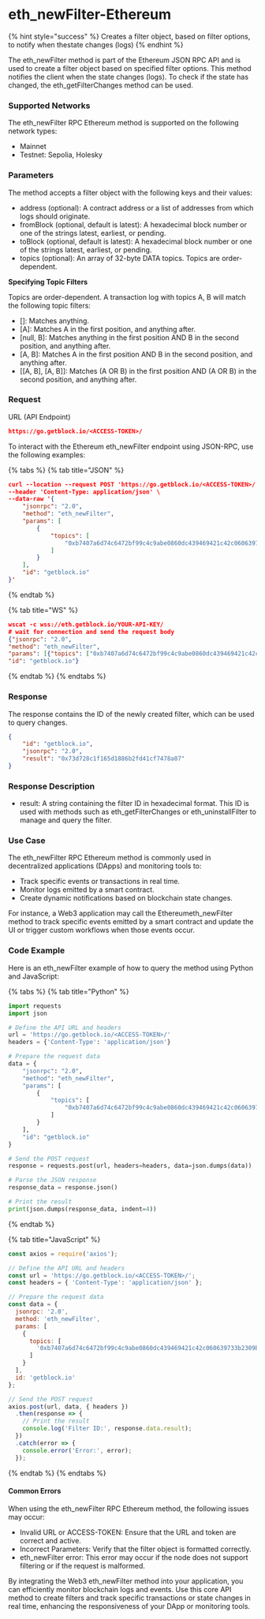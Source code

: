 # eth\_newFilter-Ethereum

{% hint style="success" %}
Creates a filter object, based on filter options, to notify when thestate changes (logs)
{% endhint %}

The eth\_newFilter method is part of the Ethereum JSON RPC API and is used to create a filter object based on specified filter options. This method notifies the client when the state changes (logs). To check if the state has changed, the eth\_getFilterChanges method can be used.

### Supported Networks

The eth\_newFilter RPC Ethereum method is supported on the following network types:

* Mainnet
* Testnet: Sepolia, Holesky

### Parameters

The method accepts a filter object with the following keys and their values:

* address (optional): A contract address or a list of addresses from which logs should originate.
* fromBlock (optional, default is latest): A hexadecimal block number or one of the strings latest, earliest, or pending.
* toBlock (optional, default is latest): A hexadecimal block number or one of the strings latest, earliest, or pending.
* topics (optional): An array of 32-byte DATA topics. Topics are order-dependent.

**Specifying Topic Filters**

Topics are order-dependent. A transaction log with topics A, B will match the following topic filters:

* \[]: Matches anything.
* \[A]: Matches A in the first position, and anything after.
* \[null, B]: Matches anything in the first position AND B in the second position, and anything after.
* \[A, B]: Matches A in the first position AND B in the second position, and anything after.
* \[\[A, B], \[A, B]]: Matches (A OR B) in the first position AND (A OR B) in the second position, and anything after.

### Request&#x20;

URL (API Endpoint)

```json
https://go.getblock.io/<ACCESS-TOKEN>/
```

To interact with the Ethereum eth\_newFilter endpoint using JSON-RPC, use the following examples:

{% tabs %}
{% tab title="JSON" %}
```json
curl --location --request POST 'https://go.getblock.io/<ACCESS-TOKEN>/' \
--header 'Content-Type: application/json' \
--data-raw '{
    "jsonrpc": "2.0",
    "method": "eth_newFilter",
    "params": [
        {
            "topics": [
                "0xb7407a6d74c6472bf99c4c9abe0860dc439469421c42c060639733b2309b05c7"
            ]
        }
    ],
    "id": "getblock.io"
}'

```
{% endtab %}

{% tab title="WS" %}
```json
wscat -c wss://eth.getblock.io/YOUR-API-KEY/ 
# wait for connection and send the request body 
{"jsonrpc": "2.0",
"method": "eth_newFilter",
"params": [{"topics": ["0xb7407a6d74c6472bf99c4c9abe0860dc439469421c42c060639733b2309b05c7"]}],
"id": "getblock.io"}
```
{% endtab %}
{% endtabs %}

### Response&#x20;

The response contains the ID of the newly created filter, which can be used to query changes.

```json
{
    "id": "getblock.io",
    "jsonrpc": "2.0",
    "result": "0x73d728c1f165d1886b2fd41cf7478a07"
}
```

### Response Description

* result: A string containing the filter ID in hexadecimal format. This ID is used with methods such as eth\_getFilterChanges or eth\_uninstallFilter to manage and query the filter.

### Use Case

The eth\_newFilter RPC Ethereum method is commonly used in decentralized applications (DApps) and monitoring tools to:

* Track specific events or transactions in real time.
* Monitor logs emitted by a smart contract.
* Create dynamic notifications based on blockchain state changes.

For instance, a Web3 application may call the Ethereumeth\_newFilter method to track specific events emitted by a smart contract and update the UI or trigger custom workflows when those events occur.

### Code Example

Here is an eth\_newFilter example of how to query the method using Python and JavaScript:

{% tabs %}
{% tab title="Python" %}
```python
import requests
import json

# Define the API URL and headers
url = 'https://go.getblock.io/<ACCESS-TOKEN>/'
headers = {'Content-Type': 'application/json'}

# Prepare the request data
data = {
    "jsonrpc": "2.0",
    "method": "eth_newFilter",
    "params": [
        {
            "topics": [
                "0xb7407a6d74c6472bf99c4c9abe0860dc439469421c42c060639733b2309b05c7"
            ]
        }
    ],
    "id": "getblock.io"
}

# Send the POST request
response = requests.post(url, headers=headers, data=json.dumps(data))

# Parse the JSON response
response_data = response.json()

# Print the result
print(json.dumps(response_data, indent=4))
```
{% endtab %}

{% tab title="JavaScript" %}
```javascript
const axios = require('axios');

// Define the API URL and headers
const url = 'https://go.getblock.io/<ACCESS-TOKEN>/';
const headers = { 'Content-Type': 'application/json' };

// Prepare the request data
const data = {
  jsonrpc: '2.0',
  method: 'eth_newFilter',
  params: [
    {
      topics: [
        '0xb7407a6d74c6472bf99c4c9abe0860dc439469421c42c060639733b2309b05c7'
      ]
    }
  ],
  id: 'getblock.io'
};

// Send the POST request
axios.post(url, data, { headers })
  .then(response => {
    // Print the result
    console.log('Filter ID:', response.data.result);
  })
  .catch(error => {
    console.error('Error:', error);
  });
```
{% endtab %}
{% endtabs %}

#### Common Errors

When using the eth\_newFilter RPC Ethereum method, the following issues may occur:

* Invalid URL or ACCESS-TOKEN: Ensure that the URL and token are correct and active.
* Incorrect Parameters: Verify that the filter object is formatted correctly.
* eth\_newFilter error: This error may occur if the node does not support filtering or if the request is malformed.

By integrating the Web3 eth\_newFilter method into your application, you can efficiently monitor blockchain logs and events. Use this core API method to create filters and track specific transactions or state changes in real time, enhancing the responsiveness of your DApp or monitoring tools.
